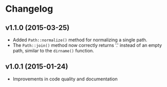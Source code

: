 # Changelog #

## v1.1.0 (2015-03-25) ##

  * Added `Path::normalize()` method for normalizing a single path.
  * The `Path::join()` method now correctly returns '.' instead of an empty
    path, similar to the `dirname()` function.

## v1.0.1 (2015-01-24) ##

  * Improvements in code quality and documentation
